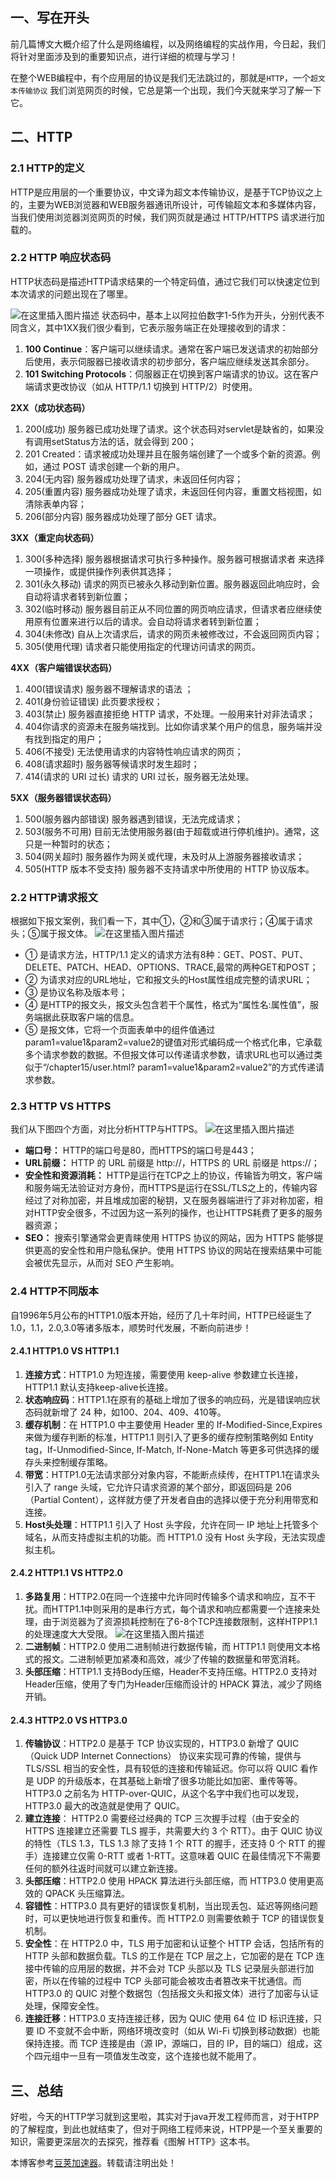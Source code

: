 
## 一、写在开头


前几篇博文大概介绍了什么是网络编程，以及网络编程的实战作用，今日起，我们将针对里面涉及到的重要知识点，进行详细的梳理与学习！


在整个WEB编程中，有个应用层的协议是我们无法跳过的，那就是`HTTP`，一个`超文本传输协议` 我们浏览网页的时候，它总是第一个出现，我们今天就来学习了解一下它。


## 二、HTTP


### 2\.1 HTTP的定义


HTTP是应用层的一个重要协议，中文译为超文本传输协议，是基于TCP协议之上的，主要为WEB浏览器和WEB服务器通讯所设计，可传输超文本和多媒体内容，当我们使用浏览器浏览网页的时候，我们网页就是通过 HTTP/HTTPS 请求进行加载的。


### 2\.2 HTTP 响应状态码


HTTP状态码是描述HTTP请求结果的一个特定码值，通过它我们可以快速定位到本次请求的问题出现在了哪里。


![在这里插入图片描述](https://img2024.cnblogs.com/blog/3271023/202410/3271023-20241028154252185-1008591940.png)
状态码中，基本上以阿拉伯数字1\-5作为开头，分别代表不同含义，其中1XX我们很少看到，它表示服务端正在处理接收到的请求：


1. **100 Continue**：客户端可以继续请求。通常在客户端已发送请求的初始部分后使用，表示伺服器已接收请求的初步部分，客户端应继续发送其余部分。
2. **101 Switching Protocols**：伺服器正在切换到客户端请求的协议。这在客户端请求更改协议（如从 HTTP/1\.1 切换到 HTTP/2）时使用。


**2XX（成功状态码）**


1. 200(成功) 服务器已成功处理了请求。这个状态码对servlet是缺省的，如果没有调用setStatus方法的话，就会得到 200；
2. 201 Created：请求被成功处理并且在服务端创建了一个或多个新的资源。例如，通过 POST 请求创建一个新的用户。
3. 204(无内容) 服务器成功处理了请求，未返回任何内容；
4. 205(重置内容) 服务器成功处理了请求，未返回任何内容，重置文档视图，如清除表单内容；
5. 206(部分内容) 服务器成功处理了部分 GET 请求。


**3XX（重定向状态码）**


1. 300(多种选择) 服务器根据请求可执行多种操作。服务器可根据请求者 来选择一项操作，或提供操作列表供其选择；
2. 301(永久移动) 请求的网页已被永久移动到新位置。服务器返回此响应时，会自动将请求者转到新位置；
3. 302(临时移动) 服务器目前正从不同位置的网页响应请求，但请求者应继续使用原有位置来进行以后的请求。会自动将请求者转到新位置；
4. 304(未修改) 自从上次请求后，请求的网页未被修改过，不会返回网页内容；
5. 305(使用代理) 请求者只能使用指定的代理访问请求的网页。


**4XX（客户端错误状态码）**


1. 400(错误请求) 服务器不理解请求的语法 ；
2. 401(身份验证错误) 此页要求授权；
3. 403(禁止) 服务器直接拒绝 HTTP 请求，不处理。一般用来针对非法请求；
4. 404你请求的资源未在服务端找到。比如你请求某个用户的信息，服务端并没有找到指定的用户；
5. 406(不接受) 无法使用请求的内容特性响应请求的网页；
6. 408(请求超时) 服务器等候请求时发生超时；
7. 414(请求的 URI 过长) 请求的 URI 过长，服务器无法处理。


**5XX（服务器错误状态码）**


1. 500(服务器内部错误) 服务器遇到错误，无法完成请求；
2. 503(服务不可用) 目前无法使用服务器(由于超载或进行停机维护)。通常，这只是一种暂时的状态；
3. 504(网关超时) 服务器作为网关或代理，未及时从上游服务器接收请求；
4. 505(HTTP 版本不受支持) 服务器不支持请求中所使用的 HTTP 协议版本。


### 2\.2 HTTP请求报文


根据如下报文案例，我们看一下，其中①，②和③属于请求行；④属于请求头；⑤属于报文体。
![在这里插入图片描述](https://img2024.cnblogs.com/blog/3271023/202410/3271023-20241028154252232-675027909.png)


* ① 是请求方法，HTTP/1\.1 定义的请求方法有8种：GET、POST、PUT、DELETE、PATCH、HEAD、OPTIONS、TRACE,最常的两种GET和POST；
* ② 为请求对应的URL地址，它和报文头的Host属性组成完整的请求URL；
* ③ 是协议名称及版本号；
* ④ 是HTTP的报文头，报文头包含若干个属性，格式为“属性名:属性值”，服务端据此获取客户端的信息。
* ⑤ 是报文体，它将一个页面表单中的组件值通过param1\=value1\&param2\=value2的键值对形式编码成一个格式化串，它承载多个请求参数的数据。不但报文体可以传递请求参数，请求URL也可以通过类似于“/chapter15/user.html? param1\=value1\&param2\=value2”的方式传递请求参数。


### 2\.3 HTTP VS HTTPS


我们从下图四个方面，对比分析HTTP与HTTPS。
![在这里插入图片描述](https://img2024.cnblogs.com/blog/3271023/202410/3271023-20241028154252148-41165699.png)


* **端口号：** HTTP的端口号是80，而HTTPS的端口号是443；
* **URL前缀：** HTTP 的 URL 前缀是 http://，HTTPS 的 URL 前缀是 https://；
* **安全性和资源消耗：** HTTP是运行在TCP之上的协议，传输皆为明文，客户端和服务端无法验证对方身份，而HTTPS是运行在SSL/TLS之上的，传输内容经过了对称加密，并且堆成加密的秘钥，又在服务器端进行了非对称加密，相对HTTP安全很多，不过因为这一系列的操作，也让HTTPS耗费了更多的服务器资源；
* **SEO：** 搜索引擎通常会更青睐使用 HTTPS 协议的网站，因为 HTTPS 能够提供更高的安全性和用户隐私保护。使用 HTTPS 协议的网站在搜索结果中可能会被优先显示，从而对 SEO 产生影响。


### 2\.4 HTTP不同版本


自1996年5月公布的HTTP1\.0版本开始，经历了几十年时间，HTTP已经诞生了1\.0，1\.1，2\.0,3\.0等诸多版本，顺势时代发展，不断向前进步！


#### 2\.4\.1 HTTP1\.0 VS HTTP1\.1


1. **连接方式**：HTTP1\.0 为短连接，需要使用 keep\-alive 参数建立长连接，HTTP1\.1 默认支持keep\-alive长连接。
2. **状态响应码**：HTTP1\.1在原有的基础上增加了很多的响应码，光是错误响应状态码就新增了 24 种，如100、204、409、410等。
3. **缓存机制**：在 HTTP1\.0 中主要使用 Header 里的 If\-Modified\-Since,Expires 来做为缓存判断的标准，HTTP1\.1 则引入了更多的缓存控制策略例如 Entity tag，If\-Unmodified\-Since, If\-Match, If\-None\-Match 等更多可供选择的缓存头来控制缓存策略。
4. **带宽**：HTTP1\.0无法请求部分对象内容，不能断点续传，在HTTP1\.1在请求头引入了 range 头域，它允许只请求资源的某个部分，即返回码是 206（Partial Content），这样就方便了开发者自由的选择以便于充分利用带宽和连接。
5. **Host头处理**：HTTP1\.1 引入了 Host 头字段，允许在同一 IP 地址上托管多个域名，从而支持虚拟主机的功能。而 HTTP1\.0 没有 Host 头字段，无法实现虚拟主机。


#### 2\.4\.2 HTTP1\.1 VS HTTP2\.0


1. **多路复用**：HTTP2\.0在同一个连接中允许同时传输多个请求和响应，互不干扰。而HTTP1\.1中则采用的是串行方式，每个请求和响应都需要一个连接来处理，由于浏览器为了资源损耗控制在了6\-8个TCP连接数限制，这样HTPP1\.1的处理速度大大受限。
![在这里插入图片描述](https://img2024.cnblogs.com/blog/3271023/202410/3271023-20241028154252165-1429930236.png)
2. **二进制帧**：HTTP2\.0 使用二进制帧进行数据传输，而 HTTP1\.1 则使用文本格式的报文。二进制帧更加紧凑和高效，减少了传输的数据量和带宽消耗。
3. **头部压缩**：HTTP1\.1 支持Body压缩，Header不支持压缩。HTTP2\.0 支持对Header压缩，使用了专门为Header压缩而设计的 HPACK 算法，减少了网络开销。


#### 2\.4\.3 HTTP2\.0 VS HTTP3\.0


1. **传输协议**：HTTP2\.0 是基于 TCP 协议实现的，HTTP3\.0 新增了 QUIC（Quick UDP Internet Connections） 协议来实现可靠的传输，提供与 TLS/SSL 相当的安全性，具有较低的连接和传输延迟。你可以将 QUIC 看作是 UDP 的升级版本，在其基础上新增了很多功能比如加密、重传等等。HTTP3\.0 之前名为 HTTP\-over\-QUIC，从这个名字中我们也可以发现，HTTP3\.0 最大的改造就是使用了 QUIC。
2. **建立连接**： HTTP2\.0 需要经过经典的 TCP 三次握手过程（由于安全的 HTTPS 连接建立还需要 TLS 握手，共需要大约 3 个 RTT）。由于 QUIC 协议的特性（TLS 1\.3，TLS 1\.3 除了支持 1 个 RTT 的握手，还支持 0 个 RTT 的握手）连接建立仅需 0\-RTT 或者 1\-RTT。这意味着 QUIC 在最佳情况下不需要任何的额外往返时间就可以建立新连接。
3. **头部压缩**：HTTP2\.0 使用 HPACK 算法进行头部压缩，而 HTTP3\.0 使用更高效的 QPACK 头压缩算法。
4. **容错性**：HTTP3\.0 具有更好的错误恢复机制，当出现丢包、延迟等网络问题时，可以更快地进行恢复和重传。而 HTTP2\.0 则需要依赖于 TCP 的错误恢复机制。
5. **安全性**：在 HTTP2\.0 中，TLS 用于加密和认证整个 HTTP 会话，包括所有的 HTTP 头部和数据负载。TLS 的工作是在 TCP 层之上，它加密的是在 TCP 连接中传输的应用层的数据，并不会对 TCP 头部以及 TLS 记录层头部进行加密，所以在传输的过程中 TCP 头部可能会被攻击者篡改来干扰通信。而 HTTP3\.0 的 QUIC 对整个数据包（包括报文头和报文体）进行了加密与认证处理，保障安全性。
6. **连接迁移**：HTTP3\.0 支持连接迁移，因为 QUIC 使用 64 位 ID 标识连接，只要 ID 不变就不会中断，网络环境改变时（如从 Wi\-Fi 切换到移动数据）也能保持连接。而 TCP 连接是由（源 IP，源端口，目的 IP，目的端口）组成，这个四元组中一旦有一项值发生改变，这个连接也就不能用了。


## 三、总结


好啦，今天的HTTP学习就到这里啦，其实对于java开发工程师而言，对于HTPP的了解程度，到此也就结束了，但对于网络工程师来说，HTPP是一个至关重要的知识，需要更深层次的去探究，推荐看《图解 HTTP》这本书。



 本博客参考[豆荚加速器](https://yirou.org)。转载请注明出处！
